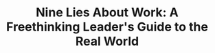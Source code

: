 ---
title: "Nine Lies About Work: A Freethinking Leader's Guide to the Real World"
description: "9 Kebohongan di tempat kerja. #1: Reputasi perusahaan sangat penting untuk karyawan. #2: Rencana terbaik yang menentukan kesuksesan perusahaan. #3: Perusahaan terbaik cascade gol. #4: The best people are well-rounded #5: People need feedback #6: People can reliably rate other people #7: People have potential #8: Work-life balance matters most #9: Leadership is a thing"
cover: "images/reading/nine-lies-about-work.jpeg"
publishDate: 2019-01-05
authors: "Marcus Buckingham, Ashley Goodall"
categories: ["business & leadership"]
status: 🟢
---